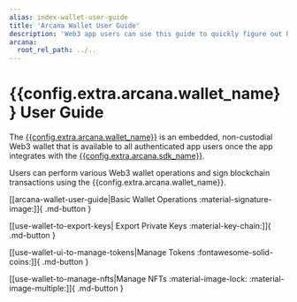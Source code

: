 ```yaml
---
alias: index-wallet-user-guide
title: 'Arcana Wallet User Guide'
description: 'Web3 app users can use this guide to quickly figure out how to use the Arcana wallet once they authenticate and log in an app that is integrated with the Arcana Auth SDK.'
arcana:
  root_rel_path: ../..
---
```


# {{config.extra.arcana.wallet_name}} User Guide

The [{{config.extra.arcana.wallet_name}}]({{page.meta.arcana.root_rel_path}}/concepts/anwallet/index.md) is an embedded, non-custodial Web3 wallet that is available to all authenticated app users once the app integrates with the [{{config.extra.arcana.sdk_name}}]({{page.meta.arcana.root_rel_path}}/concepts/authsdk.md). 

Users can perform various Web3 wallet operations and sign blockchain transactions using the {{config.extra.arcana.wallet_name}}.

[[arcana-wallet-user-guide|Basic Wallet Operations :material-signature-image:]]{ .md-button }

[[use-wallet-to-export-keys| Export Private Keys :material-key-chain:]]{ .md-button }

[[use-wallet-ui-to-manage-tokens|Manage Tokens :fontawesome-solid-coins:]]{ .md-button }

[[use-wallet-to-manage-nfts|Manage NFTs :material-image-lock: :material-image-multiple:]]{ .md-button }